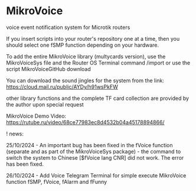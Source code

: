 # MikroVoice
voice event notification system for Microtik routers

If you insert scripts into your router's repository one at a time, then you should select one fSMP function depending on your hardware.

To add the entire MikroVoice library (multycards version), use the MikroVoiceSys file and the Router OS Terminal command /import
or use the script MikroVoiceGitHub download

You can download the sound jingles for the system from the link: https://cloud.mail.ru/public/AYDy/h91wsPkFW

other library functions and the complete TF card collection are provided by the author upon special request

MikroVoice Demo Video: https://rutube.ru/video/68ce77983ec8d4532b04a45178894866/

! news:

25/10/2024 - An important bug has been fixed in the fVoice function (separate and as part of the MikroVoiceSys package) - the command to switch the system to Chinese [$fVoice lang CNR] did not work. The error has been fixed.

26/10/2024 - Add Voice Telegram Terminal for simple execute MikroVoice function fSMP, fVoice, fAlarm and fFunny
